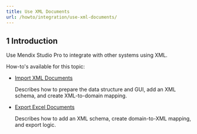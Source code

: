 ```yaml
---
title: Use XML Documents
url: /howto/integration/use-xml-documents/
---
```


## 1 Introduction 

Use Mendix Studio Pro to integrate with other systems using XML. 

How-to's available for this topic:

* [Import XML Documents](/howto/integration/importing-xml-documents/)

    Describes how to prepare the data structure and GUI, add an XML schema, and create XML-to-domain mapping.

* [Export Excel Documents](/howto/integration/export-xml-documents/)

    Describes how to add an XML schema, create domain-to-XML mapping, and export logic.
